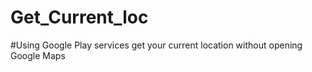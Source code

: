 # Get_Current_loc
#Using Google Play services get your current location without opening Google Maps
